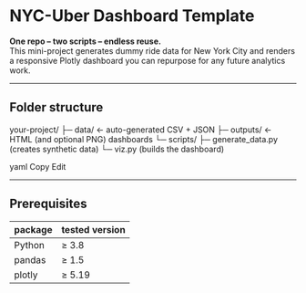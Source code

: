 

# NYC-Uber Dashboard Template

**One repo – two scripts – endless reuse.**  
This mini-project generates dummy ride data for New York City and renders a responsive Plotly dashboard you can repurpose for any future analytics work.

---

## Folder structure
your-project/
├─ data/ ← auto-generated CSV + JSON
├─ outputs/ ← HTML (and optional PNG) dashboards
└─ scripts/
├─ generate_data.py (creates synthetic data)
└─ viz.py (builds the dashboard)

yaml
Copy
Edit

---

## Prerequisites

| package | tested version |
|---------|----------------|
| Python  | ≥ 3.8          |
| pandas  | ≥ 1.5          |
| plotly  | ≥ 5.19         |





